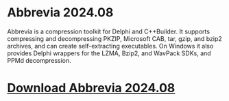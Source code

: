 # Abbrevia 2024.08

Abbrevia is a compression toolkit for Delphi and C++Builder.
It supports compressing and decompressing PKZIP, Microsoft CAB, tar, gzip, and
bzip2 archives, and can create self-extracting executables. On Windows it also
provides Delphi wrappers for the LZMA, Bzip2, and WavPack SDKs, and PPMd decompression.

# [Download Abbrevia 2024.08](https://developer.team/delphi/34983-abbrevia-202408.html)

